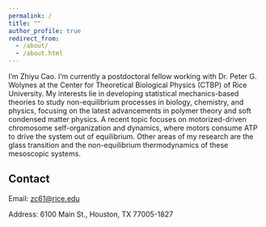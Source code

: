 ```yaml
---
permalink: /
title: ""
author_profile: true
redirect_from: 
  - /about/
  - /about.html
---
```


I’m Zhiyu Cao. I’m cur­rently a post­doc­toral fel­low work­ing with Dr. Peter G. Wolynes at the Center for Theoretical Biological Physics (CTBP) of Rice University. My interests lie in developing statistical mechanics-based theories to study non-equilibrium processes in biology, chemistry, and physics, focusing on the latest advancements in polymer theory and soft condensed matter physics. A recent topic focuses on motorized-driven chromosome self-organization and dynamics, where motors consume ATP to drive the system out of equilibrium. Other areas of my research are the glass transition and the non-equilibrium thermodynamics of these mesoscopic systems.

Contact
------
Email: zc61@rice.edu

Address: 6100 Main St., Houston, TX 77005-1827
